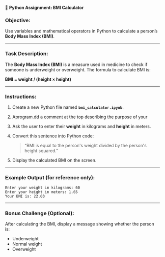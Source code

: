 🧮 **Python Assignment: BMI Calculator**

### **Objective:**

Use variables and mathematical operators in Python to calculate a person’s **Body Mass Index (BMI)**.

---

### **Task Description:**

The **Body Mass Index (BMI)** is a measure used in medicine to check if someone is underweight or overweight.
The formula to calculate BMI is:

**BMI = weight / (height × height)**

---

### **Instructions:**

1. Create a new Python file named **`bmi_calculator.ipynb`**.
2. Aprogram.dd a comment at the top describing the purpose of your 
3. Ask the user to enter their **weight** in kilograms and **height** in meters.
4. Convert this sentence into Python code:

   > “BMI is equal to the person's weight divided by the person's height squared.”
5. Display the calculated BMI on the screen.

---

### **Example Output (for reference only):**

```
Enter your weight in kilograms: 60
Enter your height in meters: 1.65
Your BMI is: 22.03
```

---

### **Bonus Challenge (Optional):**

After calculating the BMI, display a message showing whether the person is:

* Underweight
* Normal weight
* Overweight
